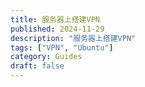 ```yaml
---
title: 服务器上搭建VPN
published: 2024-11-29
description: "服务器上搭建VPN"
tags: ["VPN", "Ubuntu"]
category: Guides
draft: false
---
```

